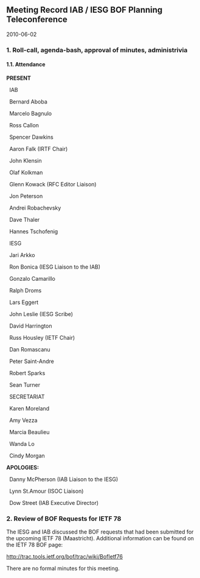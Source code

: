 
Meeting Record IAB / IESG BOF Planning Teleconference
-----------------------------------------------------


2010-06-02


### 1. Roll-call, agenda-bash, approval of minutes, administrivia


#### 1.1. Attendance


**PRESENT**  

  IAB  

  Bernard Aboba  

  Marcelo Bagnulo  

  Ross Callon  

  Spencer Dawkins  

  Aaron Falk (IRTF Chair)  

  John Klensin  

  Olaf Kolkman  

  Glenn Kowack (RFC Editor Liaison)  

  Jon Peterson  

  Andrei Robachevsky  

  Dave Thaler  

  Hannes Tschofenig  

  IESG  

  Jari Arkko  

  Ron Bonica (IESG Liaison to the IAB)  

  Gonzalo Camarillo  

  Ralph Droms  

  Lars Eggert  

  John Leslie (IESG Scribe)  

  David Harrington  

  Russ Housley (IETF Chair)  

  Dan Romascanu  

  Peter Saint-Andre  

  Robert Sparks  

  Sean Turner  

  SECRETARIAT  

  Karen Moreland  

  Amy Vezza  

  Marcia Beaulieu  

  Wanda Lo  

  Cindy Morgan  

**APOLOGIES:**  

  Danny McPherson (IAB Liaison to the IESG)  

  Lynn St.Amour (ISOC Liaison)  

  Dow Street (IAB Executive Director)


### 2. Review of BOF Requests for IETF 78


The IESG and IAB discussed the BOF requests that had been submitted for the upcoming IETF 78 (Maastricht). Additional information can be found on the IETF 78 BOF page:


<http://trac.tools.ietf.org/bof/trac/wiki/BofIetf76>


There are no formal minutes for this meeting.


